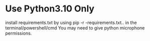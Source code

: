 # Use Python3.10 Only
install requirements.txt by using pip -r -requirements.txt.. in the terminal/powershell/cmd
You may need to give python microphone permissions.
